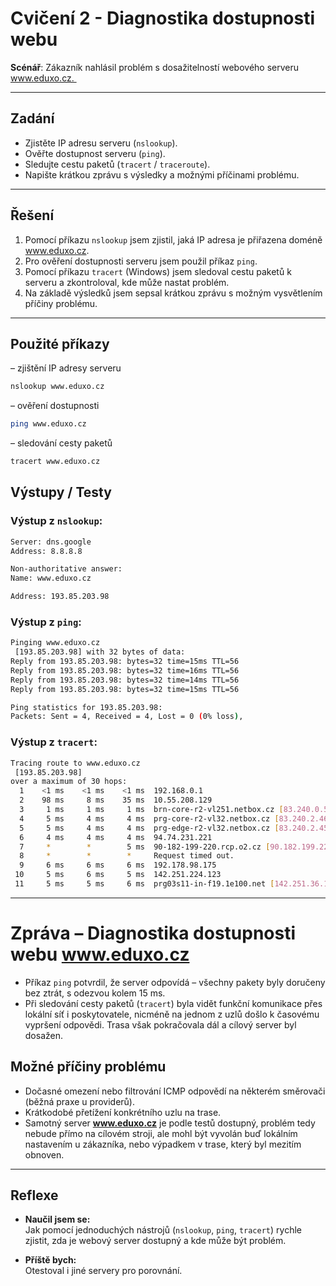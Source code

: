 # Cvičení 2 - Diagnostika dostupnosti webu

**Scénář**: Zákazník nahlásil problém s dosažitelností webového serveru www.eduxo.cz. 

---

## Zadání
- Zjistěte IP adresu serveru (`nslookup`).
- Ověřte dostupnost serveru (`ping`).
- Sledujte cestu paketů (`tracert` / `traceroute`).
- Napište krátkou zprávu s výsledky a možnými příčinami problému.


---

## Řešení

1. Pomocí příkazu `nslookup` jsem zjistil, jaká IP adresa je přiřazena doméně www.eduxo.cz.  
2. Pro ověření dostupnosti serveru jsem použil příkaz `ping`.  
3. Pomocí příkazu `tracert` (Windows) jsem sledoval cestu paketů k serveru a zkontroloval, kde může nastat problém.  
4. Na základě výsledků jsem sepsal krátkou zprávu s možným vysvětlením příčiny problému.
  
---

## Použité příkazy
 – zjištění IP adresy serveru
```bash
nslookup www.eduxo.cz
```
– ověření dostupnosti 
```bash
ping www.eduxo.cz  
```
– sledování cesty paketů
```bash
tracert www.eduxo.cz  
```

## Výstupy / Testy
### Výstup z `nslookup`:
```bash
Server: dns.google
Address: 8.8.8.8

Non-authoritative answer:
Name: www.eduxo.cz

Address: 193.85.203.98
```

### Výstup z `ping`:
```bash
Pinging www.eduxo.cz  
 [193.85.203.98] with 32 bytes of data:  
Reply from 193.85.203.98: bytes=32 time=15ms TTL=56  
Reply from 193.85.203.98: bytes=32 time=16ms TTL=56  
Reply from 193.85.203.98: bytes=32 time=14ms TTL=56  
Reply from 193.85.203.98: bytes=32 time=15ms TTL=56  

Ping statistics for 193.85.203.98:
Packets: Sent = 4, Received = 4, Lost = 0 (0% loss),
```
### Výstup z `tracert`:
```bash
Tracing route to www.eduxo.cz
 [193.85.203.98]
over a maximum of 30 hops:
  1    <1 ms    <1 ms    <1 ms  192.168.0.1
  2    98 ms     8 ms    35 ms  10.55.208.129
  3     1 ms     1 ms     1 ms  brn-core-r2-vl251.netbox.cz [83.240.0.57]
  4     5 ms     4 ms     4 ms  prg-core-r2-vl32.netbox.cz [83.240.2.46]
  5     5 ms     4 ms     4 ms  prg-edge-r2-vl32.netbox.cz [83.240.2.45]
  6     4 ms     4 ms     4 ms  94.74.231.221
  7     *        *        5 ms  90-182-199-220.rcp.o2.cz [90.182.199.220]
  8     *        *        *     Request timed out.
  9     6 ms     6 ms     6 ms  192.178.98.175
 10     5 ms     6 ms     5 ms  142.251.224.123
 11     5 ms     5 ms     6 ms  prg03s11-in-f19.1e100.net [142.251.36.115]
```
---
# Zpráva – Diagnostika dostupnosti webu www.eduxo.cz    
- Příkaz `ping` potvrdil, že server odpovídá – všechny pakety byly doručeny bez ztrát, s odezvou kolem 15 ms.    
- Při sledování cesty paketů (`tracert`) byla vidět funkční komunikace přes lokální síť i poskytovatele, nicméně na jednom z uzlů došlo k časovému vypršení odpovědi. Trasa však pokračovala dál a cílový server byl     dosažen.  

## Možné příčiny problému  
- Dočasné omezení nebo filtrování ICMP odpovědí na některém směrovači (běžná praxe u providerů).    
- Krátkodobé přetížení konkrétního uzlu na trase.    
- Samotný server **www.eduxo.cz** je podle testů dostupný, problém tedy nebude přímo na cílovém stroji, ale mohl být vyvolán buď lokálním nastavením u zákazníka, nebo výpadkem v trase, který byl mezitím obnoven.    
---
## Reflexe

- **Naučil jsem se:**  
  Jak pomocí jednoduchých nástrojů (`nslookup`, `ping`, `tracert`) rychle zjistit, zda je webový server        dostupný a kde může být problém.

- **Příště bych:**  
  Otestoval i jiné servery pro porovnání.
